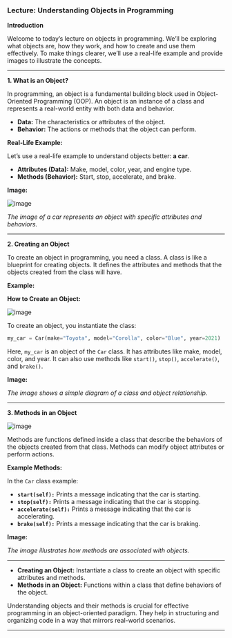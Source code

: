 ### Lecture: Understanding Objects in Programming

**Introduction**

Welcome to today’s lecture on objects in programming. We’ll be exploring what objects are, how they work, and how to create and use them effectively. To make things clearer, we’ll use a real-life example and provide images to illustrate the concepts.

---

**1. What is an Object?**

In programming, an object is a fundamental building block used in Object-Oriented Programming (OOP). An object is an instance of a class and represents a real-world entity with both data and behavior.

- **Data:** The characteristics or attributes of the object.
- **Behavior:** The actions or methods that the object can perform.

**Real-Life Example:**

Let’s use a real-life example to understand objects better: **a car**.

- **Attributes (Data):** Make, model, color, year, and engine type.
- **Methods (Behavior):** Start, stop, accelerate, and brake.

**Image:**

![image](https://github.com/user-attachments/assets/a807e96f-b92e-489b-830d-022f1b4b48b0)

*The image of a car represents an object with specific attributes and behaviors.*

---

**2. Creating an Object**

To create an object in programming, you need a class. A class is like a blueprint for creating objects. It defines the attributes and methods that the objects created from the class will have.

**Example:**

**How to Create an Object:**

![image](https://github.com/user-attachments/assets/be8df9c3-3471-4cf5-8e93-a7065f545746)

To create an object, you instantiate the class:

```python
my_car = Car(make="Toyota", model="Corolla", color="Blue", year=2021)
```

Here, `my_car` is an object of the `Car` class. It has attributes like make, model, color, and year. It can also use methods like `start()`, `stop()`, `accelerate()`, and `brake()`.

**Image:**

*The image shows a simple diagram of a class and object relationship.*

---

**3. Methods in an Object**

![image](https://github.com/user-attachments/assets/f4a0d9cd-5440-4875-be3a-c958ef6272a5)

Methods are functions defined inside a class that describe the behaviors of the objects created from that class. Methods can modify object attributes or perform actions.

**Example Methods:**

In the `Car` class example:

- **`start(self):`** Prints a message indicating that the car is starting.
- **`stop(self):`** Prints a message indicating that the car is stopping.
- **`accelerate(self):`** Prints a message indicating that the car is accelerating.
- **`brake(self):`** Prints a message indicating that the car is braking.

**Image:**

*The image illustrates how methods are associated with objects.*

---
- **Creating an Object:** Instantiate a class to create an object with specific attributes and methods.
- **Methods in an Object:** Functions within a class that define behaviors of the object.

Understanding objects and their methods is crucial for effective programming in an object-oriented paradigm. They help in structuring and organizing code in a way that mirrors real-world scenarios.

---
